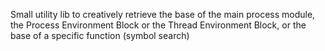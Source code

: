 Small utility lib to creatively retrieve the base of the main process module, the Process Environment Block or the Thread Environment Block, or the base of a specific function (symbol search)
